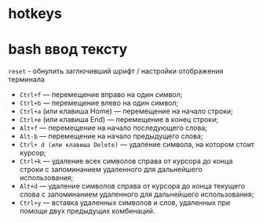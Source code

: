hotkeys
======

# bash ввод тексту

`reset` - обнулить заглючивший шрифт / настройки отображения терминала

+ `Ctrl+f`   — перемещение вправо на один символ;
+ `Ctrl+b`  — перемещение влево на один символ;
+ `Ctrl+a` (или клавиша Home)  — перемещение на начало строки;
+ `Ctrl+e` (или клавиша End)   — перемещение в конец строки;
+ `Alt+f`  — перемещение на начало последующего слова;
+ `Alt-b`  — перемещение на начало предыдущего слова;
+ `Ctrl+ d (или клавиша Delete)`  — удаление  символа, на котором стоит курсор;
+ `Ctrl+k`  — удаление всех символов справа от курсора до конца строки с запоминанием удаленного для дальнейшего использования;
+ `Alt+d`   — удаление  символов справа от курсора до конца текущего слова с запоминанием удаленного для дальнейшего использования;
+ `Ctrl+y`   —  вставка удаленных символов и слов, удаленных при помощи двух предыдущих комбинаций.